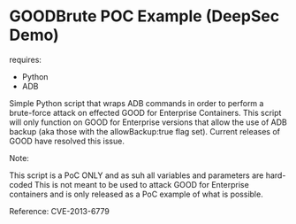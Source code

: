 GOODBrute POC Example (DeepSec Demo)
====================================

requires:

- Python
- ADB


Simple Python script that wraps ADB commands in order to perform a brute-force
attack on effected GOOD for Enterprise Containers. This script will only function
on  GOOD for Enterprise versions that allow the use of ADB backup (aka those with
the allowBackup:true flag set). Current releases of GOOD have resolved this issue.

Note:

This script is a PoC ONLY and as suh all variables and parameters are hard-coded
This is not meant to be used to attack GOOD for Enterprise containers and is only
released as a PoC example of what is possible.


Reference: CVE-2013-6779